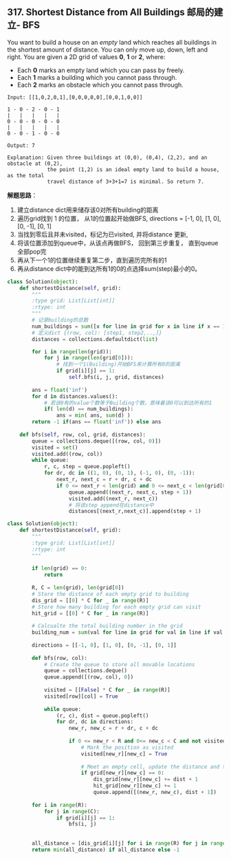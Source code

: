 ## 317. Shortest Distance from All Buildings 邮局的建立- BFS

You want to build a house on an *empty* land which reaches all buildings in the shortest amount of distance. You can only move up, down, left and right. You are given a 2D grid of values **0**, **1** or **2**, where:

- Each **0** marks an empty land which you can pass by freely.
- Each **1** marks a building which you cannot pass through.
- Each **2** marks an obstacle which you cannot pass through.

```
Input: [[1,0,2,0,1],[0,0,0,0,0],[0,0,1,0,0]]

1 - 0 - 2 - 0 - 1
|   |   |   |   |
0 - 0 - 0 - 0 - 0
|   |   |   |   |
0 - 0 - 1 - 0 - 0

Output: 7 

Explanation: Given three buildings at (0,0), (0,4), (2,2), and an obstacle at (0,2),
             the point (1,2) is an ideal empty land to build a house, as the total 
             travel distance of 3+3+1=7 is minimal. So return 7.
```

**解题思路**： 

1. 建立distance dict用来储存该0对所有building的距离
2. 遍历grid找到 1 的位置， 从1的位置起开始做BFS, directions =  [-1, 0], [1, 0], [0, -1], [0, 1]
3. 当找到零后且并未visited，标记为已visited, 并将distance 更新, 
4. 将该位置添加到queue中，从该点再做BFS， 回到第三步重复， 直到queue全部pop完
5. 再从下一个1的位置继续重复第二步，直到遍历完所有的1
6. 再从distance dict中的能到达所有1的0的点选择sum(step)最小的0。

```python
class Solution(object):
    def shortestDistance(self, grid):
        """
        :type grid: List[List[int]]
        :rtype: int
        """
        # 记录building的总数
        num_buildings = sum([x for line in grid for x in line if x == 1])
        # 定义dict {(row, col): [step1, step2,..,]}
        distances = collections.defaultdict(list)

        for i in range(len(grid)):
            for j in range(len(grid[0])):
                # 找到一个1(Building)开始BFS来计算所有0的距离
                if grid[i][j] == 1:
                    self.bfs(i, j, grid, distances)
        
        ans = float('inf')
        for d in distances.values():
            # 若该0有的value个数等于Building个数，意味着该0可以到达所有的1
            if( len(d) == num_buildings):
                ans = min( ans, sum(d) )
        return -1 if(ans == float('inf')) else ans
        
    def bfs(self, row, col, grid, distances):
        queue = collections.deque([(row, col, 0)])
        visited = set()
        visited.add((row, col))
        while queue:
            r, c, step = queue.popleft()
            for dr, dc in ((1, 0), (0, 1), (-1, 0), (0, -1)):
                next_r, next_c = r + dr, c + dc
                if 0 <= next_r < len(grid) and 0 <= next_c < len(grid[0]) and grid[next_r][next_c] == 0 and (next_r, next_c) not in visited:
                    queue.append((next_r, next_c, step + 1))
                    visited.add((next_r, next_c))
                    # 将该step append在distance中
                    distances[(next_r,next_c)].append(step + 1)
```



```python
class Solution(object):
    def shortestDistance(self, grid):
        """
        :type grid: List[List[int]]
        :rtype: int
        """
        
        if len(grid) == 0:
            return
        
        R, C = len(grid), len(grid[0])
        # Store the distance of each empty grid to building
        dis_grid = [[0] * C for _ in range(R)]
        # Store how many building for each empty grid can visit
        hit_grid = [[0] * C for _ in range(R)]
        
        # Calcualte the total building number in the grid
        building_num = sum(val for line in grid for val in line if val == 1)
        
        directions = [[-1, 0], [1, 0], [0, -1], [0, 1]]
        
        def bfs(row, col):
            # Create the queue to store all movable locations
            queue = collections.deque()
            queue.append([(row, col), 0])
            
            visited = [[False] * C for _ in range(R)]
            visited[row][col] = True
            
            while queue:
                (r, c), dist = queue.popleft()
                for dr, dc in directions:
                    new_r, new_c = r + dr, c + dc
                    
                    if 0 <= new_r < R and 0<= new_c < C and not visited[new_r][new_c]:
                        # Mark the position as visited
                        visited[new_r][new_c] = True
                        
                        # Meet an empty cell, update the distance and the hit building number, append the location to the movable queue
                        if grid[new_r][new_c] == 0:
                            dis_grid[new_r][new_c] += dist + 1
                            hit_grid[new_r][new_c] += 1
                            queue.append([(new_r, new_c), dist + 1])
        
        for i in range(R):
            for j in range(C):
                if grid[i][j] == 1:
                    bfs(i, j)
                        
        
        all_distance = [dis_grid[i][j] for i in range(R) for j in range(C) if dis_grid[i][j] != 0 and hit_grid[i][j] == building_num]
        return min(all_distance) if all_distance else -1
```

